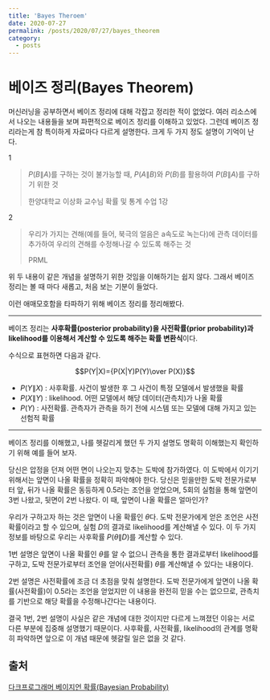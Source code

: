 ```yaml
---
title: 'Bayes Theroem'
date: 2020-07-27
permalink: /posts/2020/07/27/bayes_theorem
category:
  - posts
---
```


# 베이즈 정리(Bayes Theorem)
머신러닝을 공부하면서 베이즈 정리에 대해 각잡고 정리한 적이 없었다. 여러 리소스에서 나오는 내용들을 보며 파편적으로 베이즈 정리를 이해하고 있었다. 그런데 베이즈 정리라는게 참 특이하게 자료마다 다르게 설명한다. 크게 두 가지 정도 설명이 기억이 난다.

1  

> $P(B\|A)$를 구하는 것이 불가능할 때, $P(A\|B)$와 $P(B)$를 활용하여 $P(B\|A)$를 구하기 위한 것
>
> 한양대학교 이상화 교수님 확률 및 통계 수업 1강

2  

> 우리가 가지는 견해(예를 들어, 북극의 얼음은 a속도로 녹는다)에 관측 데이터를 추가하여 우리의 견해를 수정해나갈 수 있도록 해주는 것
>
> PRML

위 두 내용이 같은 개념을 설명하기 위한 것임을 이해하기는 쉽지 않다. 그래서 베이즈 정리는 볼 때 마다 새롭고, 처음 보는 기분이 들었다.

이런 애매모호함을 타파하기 위해 베이즈 정리를 정리해봤다.

---

베이즈 정리는 **사후확률(posterior probability)을 사전확률(prior probability)과 likelihood를 이용해서 계산할 수 있도록 해주는 확률 변환식**이다.

수식으로 표현하면 다음과 같다.

$$P(Y|X)={P(X|Y)P(Y)\over P(X)}$$

- $P(Y\|X)$ : 사후확률. 사건이 발생한 후 그 사건이 특정 모델에서 발생했을 확률
- $P(X\|Y)$ : likelihood. 어떤 모델에서 해당 데이터(관측치)가 나올 확률
- $P(Y)$ : 사전확률. 관측자가 관측을 하기 전에 시스템 또는 모델에 대해 가지고 있는 선험적 확률

---

베이즈 정리를 이해했고, 나를 헷갈리게 했던 두 가지 설명도 명확히 이해했는지 확인하기 위해 예를 들어 보자.

당신은 압정을 던져 어떤 면이 나오는지 맞추는 도박에 참가하였다. 이 도박에서 이기기 위해서는 앞면이 나올 확률을 정확히 파악해야 한다. 당신은 믿을만한 도박 전문가로부터 앞, 뒤가 나올 확률은 동등하게 0.5라는 조언을 얻었으며, 5회의 실험을 통해 앞면이 3번 나왔고, 뒷면이 2번 나왔다. 이 때, 앞면이 나올 확률은 얼마인가?

우리가 구하고자 하는 것은 앞면이 나올 확률인 $\theta$다. 도박 전문가에게 얻은 조언은 사전확률이라고 할 수 있으며, 실험 $D$의 결과로 likelihood를 계산해낼 수 있다. 이 두 가지 정보를 바탕으로 우리는 사후확률 $P(\theta\|D)$를 계산할 수 있다.

1번 설명은 앞면이 나올 확률인 $\theta$를 알 수 없으니 관측을 통한 결과로부터 likelihood를 구하고, 도박 전문가로부터 조언을 얻어(사전확률) $\theta$를 계산해낼 수 있다는 내용이다.

2번 설명은 사전확률에 조금 더 초점을 맞춰 설명한다. 도박 전문가에게 앞면이 나올 확률(사전확률)이 0.5라는 조언을 얻었지만 이 내용을 완전히 믿을 수는 없으므로, 관측치를 기반으로 해당 확률을 수정해나간다는 내용이다.

결국 1번, 2번 설명이 사실은 같은 개념에 대한 것이지만 다르게 느껴졌던 이유는 서로 다른 부분에 집중해 설명했기 때문이다. 사후확률, 사전확률, likelihood의 관계를 명확히 파악하면 앞으로 이 개념 때문에 헷갈릴 일은 없을 것 같다.

## 출처
[다크프로그래머 베이지언 확률(Bayesian Probability)](https://darkpgmr.tistory.com/119)